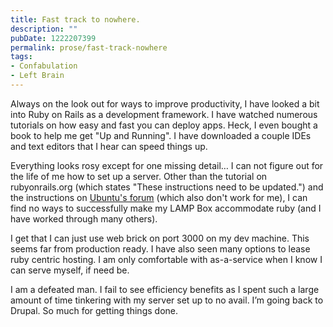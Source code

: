 ```yaml
---
title: Fast track to nowhere.
description: ""
pubDate: 1222207399
permalink: prose/fast-track-nowhere
tags:
- Confabulation
- Left Brain
---
```


Always on the look out for ways to improve productivity, I have looked a bit into Ruby on Rails as a development framework. I have watched numerous tutorials on how easy and fast you can deploy apps. Heck, I even bought a book to help me get "Up and Running". I have downloaded a couple IDEs and text editors that I hear can speed things up.

Everything looks rosy  except for one missing detail… I can not figure out for the life of me how to set up a server. Other than the tutorial on rubyonrails.org (which states "These instructions need to be updated.") and the instructions on [Ubuntu's forum](https://help.ubuntu.com/community/RubyOnRails) (which also don't work for me), I can find no ways to successfully make my LAMP Box accommodate ruby (and I have worked through many others).

I get that I can just use web brick on port 3000 on my dev machine. This seems far from production ready. I have also seen many options to lease ruby centric hosting. I am only comfortable with as-a-service when I know I can serve myself, if need be.

I am a defeated man. I fail to see efficiency benefits as I spent such a large amount of time tinkering with my server set up to no avail. I’m going back to Drupal. So much for getting things done.